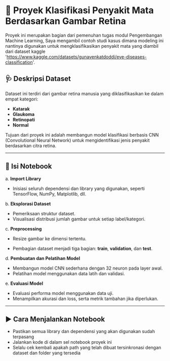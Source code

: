 # 🧠 Proyek Klasifikasi Penyakit Mata Berdasarkan Gambar Retina
Proyek ini merupakan bagian dari pemenuhan tugas modul Pengembangan Machine Learning, Saya mengambil contoh studi kasus dimana modeling ini nantinya digunakan untuk
mengklasifikasikan penyakit mata yang diambil dari dataset kaggle 'https://www.kaggle.com/datasets/gunavenkatdoddi/eye-diseases-classification'.

## 🩺 Deskripsi Dataset

Dataset ini terdiri dari gambar retina manusia yang diklasifikasikan ke dalam empat kategori:
- **Katarak**
- **Glaukoma**
- **Retinopati**
- **Normal**

Tujuan dari proyek ini adalah membangun model klasifikasi berbasis CNN (Convolutional Neural Network) untuk mengidentifikasi jenis penyakit berdasarkan citra retina.

---

## 📁 Isi Notebook

a. **Import Library**  
   - Inisiasi seluruh dependensi dan library yang digunakan, seperti TensorFlow, NumPy, Matplotlib, dll.

b. **Eksplorasi Dataset**  
   - Pemeriksaan struktur dataset.  
   - Visualisasi distribusi jumlah gambar untuk setiap label/kategori.

c. **Preprocessing**  
   - Resize gambar ke dimensi tertentu.  

   - Pembagian dataset menjadi tiga bagian: **train**, **validation**, dan **test**.

d. **Pembuatan dan Pelatihan Model**  
   - Membangun model CNN sederhana dengan 32 neuron pada layer awal.  
   - Pelatihan model menggunakan data latih dan validasi.

e. **Evaluasi Model**  
   - Evaluasi performa model menggunakan data uji.  
   - Menampilkan akurasi dan loss, serta metrik tambahan jika diperlukan.

---

## ▶️ Cara Menjalankan Notebook
- Pastikan semua library dan dependensi yang akan digunakan sudah terpasang
- Jalankan kode di dalam sel notebook proyek ini
- Selalu cek kembali apakah path yang telah dibuat tersinkronasi dengan dataset dan folder yang tersedia
